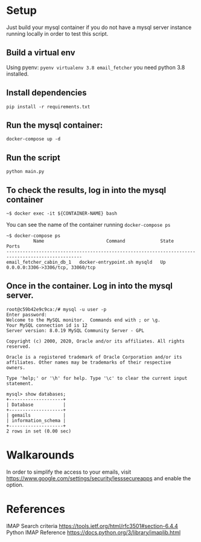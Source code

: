 # Setup
Just build your mysql container if you do not have a mysql server instance running locally in order to test this script.

## Build a virtual env
Using pyenv:
`pyenv virtualenv 3.8 email_fetcher` you need python 3.8 installed.

## Install dependencies
`pip install -r requirements.txt`

## Run the mysql container:
`docker-compose up -d`

## Run the script
`python main.py`

## To check the results, log in into the mysql container
```
~$ docker exec -it ${CONTAINER-NAME} bash
```

You can see the name of the container running `docker-compose ps`
```
~$ docker-compose ps
          Name                       Command             State                 Ports              
--------------------------------------------------------------------------------------------------
email_fetcher_cabin_db_1   docker-entrypoint.sh mysqld   Up      0.0.0.0:3306->3306/tcp, 33060/tcp
```

## Once in the container. Log in into the mysql server.
```
root@c59b42e9c9ca:/# mysql -u user -p
Enter password: 
Welcome to the MySQL monitor.  Commands end with ; or \g.
Your MySQL connection id is 12
Server version: 8.0.19 MySQL Community Server - GPL

Copyright (c) 2000, 2020, Oracle and/or its affiliates. All rights reserved.

Oracle is a registered trademark of Oracle Corporation and/or its
affiliates. Other names may be trademarks of their respective
owners.

Type 'help;' or '\h' for help. Type '\c' to clear the current input statement.

mysql> show databases;
+--------------------+
| Database           |
+--------------------+
| gemails            |
| information_schema |
+--------------------+
2 rows in set (0.00 sec)

```

# Walkarounds

In order to simplify the access to your emails, visit https://www.google.com/settings/security/lesssecureapps and enable the option.

# References
IMAP Search criteria https://tools.ietf.org/html/rfc3501#section-6.4.4
Python IMAP Reference https://docs.python.org/3/library/imaplib.html
